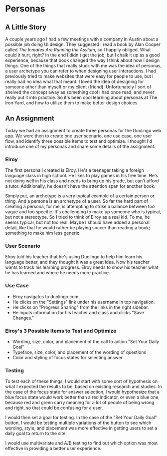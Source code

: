# Personas

## A Little Story
A couple years ago I had a few meetings with a company in Austin about a possible job doing UI design. They suggested I read a book by Alan Cooper called *The Inmates Are Running the Asylum*, so I happily obliged. What could it hurt, right? In the end I didn't get the job, but I chalk it up as a good experience, because that book changed the way I think about how I design things. One of the things that really stuck with me was the idea of personas, a user archetype you can refer to when designing user interactions. I had previously tried to make websites that were easy for people to use, but I really had no idea what that meant. I loved the idea of designing for someone other than myself or my client (friend). Unfortunately I sort of shelved the concept away as something cool I had once read, and never really put it into practice. So it's been cool learning about personas at The Iron Yard, and how to utilize them to make better design choices.

## An Assignment
Today we had an assignment to create three personas for the Duolingo web app. We were then to create one user scenario, one use case, one user flow, and identify three possible items to test and optimize. I thought I'd introduce one of my personas and share some details of the assignment.

### Elroy
The first persona I created is Elroy. He's a teenager taking a foreign language class in high school. He likes to play games in his free time. He's not doing well in his class and needs to bring up his grade, but can't afford a tutor. Additionally, he doesn't have the attention span for another book.

Simply put, an archetype is a very typical example of a certain person or thing. And a persona is an archetype of a user. So far the hard part of creating a persona, for me, is attempting to strike a balance between too vague and too specific. It's challenging to make up someone who is typical, but not a stereotype. So I tried to think of Elroy as a real kid. To me, he seems typical, but not too real. Maybe I should have added a personal detail, like that he would rather be playing soccer than reading a book; something to make him less generic.

### User Scenario
Elroy told his teacher that he's using Duolingo to help him learn his language better, and they thought it was a great idea. Now his teacher wants to track his learning progress. Elroy needs to show his teacher what he has learned and where he needs more practice.

### Use Case
- Elroy navigates to duolingo.com.
- He clicks on the "Settings" link under his username in top navigation.
- He clicks on "Progress Sharing" from the links in the right sidebar.
- He inputs information for his teacher and class and clicks "Save Changes."

### Elroy's 3 Possible Items to Test and Optimize
- Wording, size, color, and placement of the call to action "Set Your Daily Goal"
- Typeface, size, color, and placement of the wording of questions
- Color and styling of focus states for selecting answer

### Testing
To test each of these things, I would start with some sort of hypothesis on what I expected the results to be, based on existing research and studies. In the case of the focus state for answer selection, I would hypothesize that a blue focus state would work better than a red indicator, or even a blue one, because red and green carry meaning for a lot of people of being wrong and right, so that could be confusing for a user.

I would then set a goal for testing. In the case of the "Set Your Daily Goal" button, I would be testing multiple variations of the button to see which wording, style, and placement was more effective in getting users to set a daily goal to return to the site.

I would use multivariate and A/B testing to find out which option was most effective in providing a better user experience. 